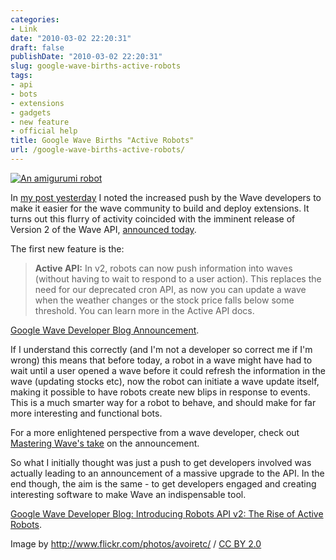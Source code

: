 ```yaml
---
categories:
- Link
date: "2010-03-02 22:20:31"
draft: false
publishDate: "2010-03-02 22:20:31"
slug: google-wave-births-active-robots
tags:
- api
- bots
- extensions
- gadgets
- new feature
- official help
title: Google Wave Births "Active Robots"
url: /google-wave-births-active-robots/
---
```

[![An amigurumi
robot](//farm4.static.flickr.com/3627/3441244946_5d2b9cdb62_m.jpg)](http://www.flickr.com/photos/avoiretc/3441244946/)

In [my post
yesterday](//the.geekorium.com.au/submitty-and-gadgitty-two-bots-to-help-wave-developers/)
I noted the increased push by the Wave developers to make it easier for
the wave community to build and deploy extensions. It turns out this
flurry of activity coincided with the imminent release of Version 2 of
the Wave API, [announced
today](http://googlewavedev.blogspot.com/2010/03/introducing-robots-api-v2-rise-of.html).

The first new feature is the:

> **Active API:** In v2, robots can now push information into waves
> (without having to wait to respond to a user action). This replaces
> the need for our deprecated cron API, as now you can update a wave
> when the weather changes or the stock price falls below some
> threshold. You can learn more in the Active API docs.

[Google Wave Developer Blog
Announcement](http://googlewavedev.blogspot.com/2010/03/introducing-robots-api-v2-rise-of.html).

If I understand this correctly (and I'm not a developer so correct me if
I'm wrong) this means that before today, a robot in a wave might have
had to wait until a user opened a wave before it could refresh the
information in the wave (updating stocks etc), now the robot can
initiate a wave update itself, making it possible to have robots create
new blips in response to events. This is a much smarter way for a robot
to behave, and should make for far more interesting and functional bots.

For a more enlightened perspective from a wave developer, check out
[Mastering Wave's
take](http://www.masteringwave.com/2010/03/new-google-wave-robot-api-v2/)
on the announcement.

So what I initially thought was just a push to get developers involved
was actually leading to an announcement of a massive upgrade to the API.
In the end though, the aim is the same - to get developers engaged and
creating interesting software to make Wave an indispensable tool.

[Google Wave Developer Blog: Introducing Robots API v2: The Rise of
Active
Robots](http://googlewavedev.blogspot.com/2010/03/introducing-robots-api-v2-rise-of.html).

Image by <span cc="http://creativecommons.org/ns#"
about="http://www.flickr.com/photos/avoiretc/3441244946/"><http://www.flickr.com/photos/avoiretc/>
/ [CC BY 2.0](http://creativecommons.org/licenses/by/2.0/)</span>